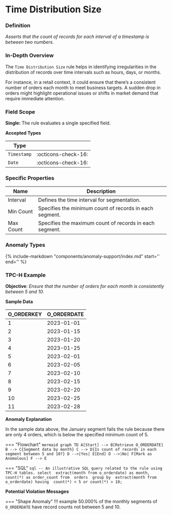 # Time Distribution Size

### Definition

*Asserts that the count of records for each interval of a timestamp is between two numbers.*

### In-Depth Overview

The `Time Distribution Size` rule helps in identifying irregularities in the distribution of records over time intervals such as hours, days, or months.

For instance, in a retail context, it could ensure that there’s a consistent number of orders each month to meet business targets. A sudden drop in orders might highlight operational issues or shifts in market demand that require immediate attention.

### Field Scope

**Single:** The rule evaluates a single specified field.

**Accepted Types**

| Type        |                          |
|-------------|--------------------------|
| `Timestamp` | <div style="text-align:center">:octicons-check-16:</div> |
| `Date`      | <div style="text-align:center">:octicons-check-16:</div> |

### Specific Properties

| Name          | Description                                            |
|---------------|--------------------------------------------------------|
| <div class="text-primary">Interval</div>      | Defines the time interval for segmentation.            |
| <div class="text-primary">Min Count</div>     | Specifies the minimum count of records in each segment. |
| <div class="text-primary">Max Count</div>     | Specifies the maximum count of records in each segment. |

### Anomaly Types

{%
    include-markdown "components/anomaly-support/index.md"
    start='<!-- shape-only--start -->'
    end='<!-- shape-only--end -->'
%}

### TPC-H Example

**Objective**: *Ensure that the number of orders for each month is consistently between 5 and 10.*

**Sample Data**

| O_ORDERKEY | O_ORDERDATE  |
|------------|--------------|
| 1          | 2023-01-01   |
| 2          | 2023-01-15   |
| 3          | 2023-01-20   |
| 4          | 2023-01-25   |
| 5          | 2023-02-01   |
| 6          | 2023-02-05   |
| 7          | 2023-02-10   |
| 8          | 2023-02-15   |
| 9          | 2023-02-20   |
| 10         | 2023-02-25   |
| 11         | 2023-02-28   |

**Anomaly Explanation**

In the sample data above, the January segment fails the rule because there are only 4 orders, which is below the specified minimum count of 5.

=== "Flowchart"
    ```mermaid
    graph TD
    A[Start] --> B[Retrieve O_ORDERDATE]
    B --> C{Segment data by month}
    C --> D{Is count of records in each segment between 5 and 10?}
    D -->|Yes| E[End]
    D -->|No| F[Mark as Anomalous]
    F --> E
    ```

=== "SQL"
    ```sql
    -- An illustrative SQL query related to the rule using TPC-H tables.
    select 
        extract(month from o_orderdate) as month,
        count(*) as order_count
    from 
        orders 
    group by 
        extract(month from o_orderdate)
    having 
        count(*) < 5
        or count(*) > 10;
    ```

**Potential Violation Messages**

=== "Shape Anomaly"
    !!! example
        50.000% of the monthly segments of `O_ORDERDATE` have record counts not between 5 and 10.
